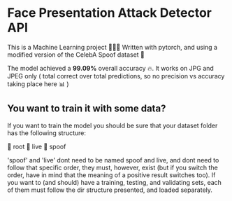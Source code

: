 # **Face Presentation Attack Detector API**

This is a Machine Learning project 👨‍🎓🤖
Written with pytorch, and using a modified version of the CelebA Spoof dataset 🧮

The model achieved a **99.09%** overall accuracy 🔥. It works on JPG and JPEG only
( total correct over total predictions, so no precision vs accuracy taking place here 📊 )

## **You want to train it with some data?**
If you want to train the model you should be sure that your dataset folder has the following structure:

  📂 root
    📁 live
    📁 spoof

'spoof' and 'live' dont need to be named spoof and live, and dont need to follow that specific order,
they must, however, exist (but if you switch the order, have in mind that the meaning of a positive 
result switches too). If you want to (and should) have a training, testing, and validating sets,
each of them must follow the dir structure presented, and loaded separately.
